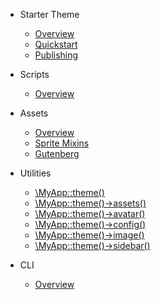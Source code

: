 * Starter Theme

  * [Overview](/starter-theme/overview)
  * [Quickstart](/starter-theme/quickstart)
  * [Publishing](/starter-theme/publishing)

* Scripts

  * [Overview](/starter-theme/scripts/overview)

* Assets

  * [Overview](/starter-theme/assets/overview)
  * [Sprite Mixins](/starter-theme/assets/sprite-mixins)
  * [Gutenberg](/starter-theme/assets/gutenberg)

* Utilities

  * [\MyApp::theme()](/starter-theme/utilities/theme)
  * [\MyApp::theme()->assets()](/starter-theme/utilities/theme-assets)
  * [\MyApp::theme()->avatar()](/starter-theme/utilities/theme-avatar)
  * [\MyApp::theme()->config()](/starter-theme/utilities/theme-config)
  * [\MyApp::theme()->image()](/starter-theme/utilities/theme-image)
  * [\MyApp::theme()->sidebar()](/starter-theme/utilities/theme-sidebar)

* CLI

  * [Overview](/starter-theme/cli/overview)
